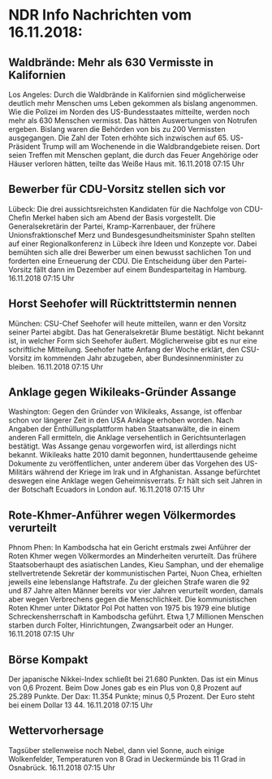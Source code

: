 # NDR Info Nachrichten vom 16.11.2018:


## Waldbrände: Mehr als 630 Vermisste in Kalifornien
Los Angeles: Durch die Waldbrände in Kalifornien sind möglicherweise deutlich mehr Menschen ums Leben gekommen als bislang angenommen. Wie die Polizei im Norden des US-Bundesstaates mitteilte, werden noch mehr als 630 Menschen vermisst. Das hätten Auswertungen von Notrufen ergeben. Bislang waren die Behörden von bis zu 200 Vermissten ausgegangen. Die Zahl der Toten erhöhte sich inzwischen auf 65. US-Präsident Trump will am Wochenende in die Waldbrandgebiete reisen. Dort seien Treffen mit Menschen geplant, die durch das Feuer Angehörige oder Häuser verloren hätten, teilte das Weiße Haus mit. 16.11.2018 07:15 Uhr 

## Bewerber für CDU-Vorsitz stellen sich vor
Lübeck: Die drei aussichtsreichsten Kandidaten für die Nachfolge von CDU-Chefin Merkel haben sich am Abend der Basis vorgestellt. Die Generalsekretärin der Partei, Kramp-Karrenbauer, der frühere Unionsfraktionschef Merz und Bundesgesundheitsminister Spahn stellten auf einer Regionalkonferenz in Lübeck ihre Ideen und Konzepte vor. Dabei bemühten sich alle drei Bewerber um einen bewusst sachlichen Ton und forderten eine Erneuerung der CDU. Die Entscheidung über den Partei-Vorsitz fällt dann im Dezember auf einem Bundesparteitag in Hamburg. 16.11.2018 07:15 Uhr 

## Horst Seehofer will Rücktrittstermin nennen
München: CSU-Chef Seehofer will heute mitteilen, wann er den Vorsitz seiner Partei abgibt. Das hat Generalsekretär Blume bestätigt. Nicht bekannt ist, in welcher Form sich Seehofer äußert. Möglicherweise gibt es nur eine schriftliche Mitteilung. Seehofer hatte Anfang der Woche erklärt, den CSU-Vorsitz im kommenden Jahr abzugeben, aber Bundesinnenminister zu bleiben. 16.11.2018 07:15 Uhr 

## Anklage gegen Wikileaks-Gründer Assange
Washington: Gegen den Gründer von Wikileaks, Assange, ist offenbar schon vor längerer Zeit in den USA Anklage erhoben worden. Nach Angaben der Enthüllungsplattform haben Staatsanwälte, die in einem anderen Fall ermitteln, die Anklage versehentlich in Gerichtsunterlagen bestätigt. Was Assange genau vorgeworfen wird, ist allerdings nicht bekannt. Wikileaks hatte 2010 damit begonnen, hunderttausende geheime Dokumente zu veröffentlichen, unter anderem über das Vorgehen des US-Militärs während der Kriege im Irak und in Afghanistan. Assange befürchtet deswegen eine Anklage wegen Geheimnisverrats. Er hält sich seit Jahren in der Botschaft Ecuadors in London auf. 16.11.2018 07:15 Uhr 

## Rote-Khmer-Anführer wegen Völkermordes verurteilt
Phnom Phen: In Kambodscha hat ein Gericht erstmals zwei Anführer der Roten Khmer wegen Völkermordes an Minderheiten verurteilt. Das frühere Staatsoberhaupt des asiatischen Landes, Kieu Samphan, und der ehemalige stellvertretende Sekretär der kommunistischen Partei, Nuon Chea, erhielten jeweils eine lebenslange Haftstrafe. Zu der gleichen Strafe waren die 92 und 87 Jahre alten Männer bereits vor vier Jahren verurteilt worden, damals aber wegen Verbrechens gegen die Menschlichkeit. Die kommunistischen Roten Khmer unter Diktator Pol Pot hatten von 1975 bis 1979 eine blutige Schreckensherrschaft in Kambodscha geführt. Etwa 1,7 Millionen Menschen starben durch Folter, Hinrichtungen, Zwangsarbeit oder an Hunger. 16.11.2018 07:15 Uhr 

## Börse Kompakt
Der japanische Nikkei-Index schließt bei 21.680  Punkten. Das ist ein Minus von 0,6 Prozent. Beim Dow Jones gab es ein Plus von 0,8 Prozent auf 25.289 Punkte. Der Dax:			11.354 Punkte; minus 0,5 Prozent. Der Euro steht bei einem Dollar 13 44. 16.11.2018 07:15 Uhr 

## Wettervorhersage
Tagsüber stellenweise noch Nebel, dann viel Sonne, auch einige Wolkenfelder, Temperaturen von 8 Grad in Ueckermünde bis 11 Grad in Osnabrück. 16.11.2018 07:15 Uhr 

